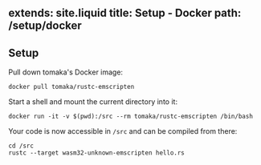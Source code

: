 extends: site.liquid
title: Setup - Docker
path: /setup/docker
---

## Setup

Pull down tomaka's Docker image:

```
docker pull tomaka/rustc-emscripten
```

Start a shell and mount the current directory into it:

```
docker run -it -v $(pwd):/src --rm tomaka/rustc-emscripten /bin/bash
```

Your code is now accessible in `/src` and can be compiled from there:

```
cd /src
rustc --target wasm32-unknown-emscripten hello.rs
```
